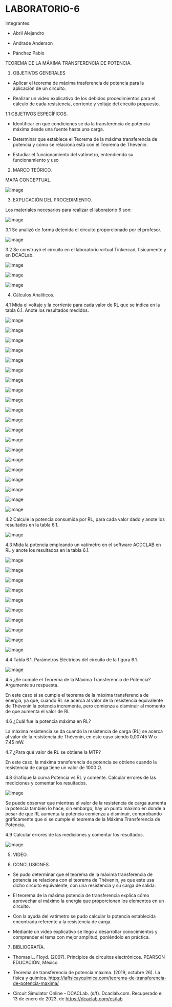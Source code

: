 # LABORATORIO-6

Integrantes:

- Abril Alejandro

- Andrade Anderson

- Pánchez Pablo

TEOREMA DE LA MÁXIMA TRANSFERENCIA DE POTENCIA.

1. OBJETIVOS GENERALES

- Aplicar el teorema de máxima trasferencia de potencia para la aplicación de un circuito.

- Realizar un video explicativo de los debidos procedimientos para el cálculo de cada resistencia, corriente y voltaje del circuito propuesto.

1.1 OBJETIVOS ESPECÍFICOS.

- Identificar en qué condiciones se da la transferencia de potencia máxima desde una fuente hasta una carga.

- Determinar que establece el Teorema de la máxima transferencia de potencia y cómo se relaciona esta con el Teorema de Thévenin.

- Estudiar el funcionamiento del vatímetro, entendiendo su funcionamiento y uso

2. MARCO TEÓRICO.

MAPA CONCEPTUAL.

![image](https://user-images.githubusercontent.com/117920423/212211864-aed11b53-1b0d-4285-a4fe-78ca32e71391.png)

3. EXPLICACIÓN DEL PROCEDIMIENTO.

Los materiales necesarios para realizar el laboratorio 6 son:

![image](https://user-images.githubusercontent.com/117920423/212212471-2b7bc561-c91e-49ad-a15c-c6f62804fab5.png)

3.1 Se analizó de forma detenida el circuito proporcionado por el profesor.

![image](https://user-images.githubusercontent.com/117920423/212212525-90a6b4bd-ec03-4f2b-b64f-826f53dbf86f.png)

3.2 Se construyó el circuito en el laboratorio virtual Tinkercad, fisicamente y en DCACLab.

![image](https://user-images.githubusercontent.com/117920423/212231894-d3df1c36-1b76-47e4-ad33-44399fccb311.png)

![image](https://user-images.githubusercontent.com/117920423/212231931-74c49c61-4a95-4d37-ae81-d56d6250a053.png)

![image](https://user-images.githubusercontent.com/117920423/212232134-ef27f4f8-6869-4634-8bb8-e87beb297709.png)

4. Cálculos Analíticos.

4.1 Mida el voltaje y la corriente para cada valor de RL que se indica en la tabla 6.1. Anote los resultados medidos.

![image](https://user-images.githubusercontent.com/117920423/212232748-5c99c80d-8a05-4ed0-abd4-082acfdf9507.png)

![image](https://user-images.githubusercontent.com/117920423/212232760-894537d6-a7f9-4b4a-8f4f-33bcea0f226c.png)

![image](https://user-images.githubusercontent.com/117920423/212232775-b1b8c471-8260-4ce2-b209-d30a2667b5dd.png)

![image](https://user-images.githubusercontent.com/117920423/212232806-d35b3f10-11d3-428a-b5ed-5e5897c5278c.png)

![image](https://user-images.githubusercontent.com/117920423/212232832-3b9d6f0a-ee18-4c63-8e60-96c98f88d18b.png)

![image](https://user-images.githubusercontent.com/117920423/212232862-cb80e78a-5118-491b-89ba-c774f94106e8.png)

![image](https://user-images.githubusercontent.com/117920423/212232890-58abb1fe-9ca9-4a54-a2ee-2184a7bcce2b.png)

![image](https://user-images.githubusercontent.com/117920423/212232910-db8b47cd-6c33-4f2e-803e-5e364b42c4e9.png)

![image](https://user-images.githubusercontent.com/117920423/212232938-6b947f7d-7e9e-4a9c-adda-7ecb4f843041.png)

![image](https://user-images.githubusercontent.com/117920423/212232962-17158243-5513-4ee4-96a9-c819b27f9b9b.png)

![image](https://user-images.githubusercontent.com/117920423/212233087-6ca1829e-3e05-4ff9-85d7-d20dba7fc8a8.png)

![image](https://user-images.githubusercontent.com/117920423/212233136-6a624882-d676-49c2-9d5e-f88a0cad19ca.png)

![image](https://user-images.githubusercontent.com/117920423/212233154-60db540f-8a59-431e-b0c2-1daa952b592b.png)

![image](https://user-images.githubusercontent.com/117920423/212233170-b886a2f4-dcc4-407c-a5fc-341c72fb488a.png)

![image](https://user-images.githubusercontent.com/117920423/212233190-7fac7a8c-0589-432b-a8fa-b5da2eb59641.png)

![image](https://user-images.githubusercontent.com/117920423/212233212-ecb49661-bada-4222-9238-37ed11e005f6.png)

![image](https://user-images.githubusercontent.com/117920423/212233230-51a35876-b23e-439f-aaee-9d9278dee619.png)

![image](https://user-images.githubusercontent.com/117920423/212233254-ba05edce-784a-4ec8-8a81-4bba5fb62cf8.png)

![image](https://user-images.githubusercontent.com/117920423/212233274-faddd953-5a90-47b3-947f-f077f32ef105.png)

![image](https://user-images.githubusercontent.com/117920423/212233303-a5c3bfd3-fa0a-487d-a7ed-745eea4c582f.png)

4.2 Calcule la potencia consumida por RL, para cada valor dado y anote los resultados en la tabla 6.1.

![image](https://user-images.githubusercontent.com/117920423/212213271-c1cbb200-d51e-4f38-9a63-10b8376fdcb7.png)

4.3 Mida la potencia empleando un vatímetro en el software ACDCLAB en RL y anote los resultados en la tabla 6.1.

![image](https://user-images.githubusercontent.com/117920423/212233716-11ace777-0de5-4c30-a172-3ffa6aa546ba.png)

![image](https://user-images.githubusercontent.com/117920423/212233935-2fd806f4-579b-40b4-bb64-200096bb3309.png)

![image](https://user-images.githubusercontent.com/117920423/212233988-cbeddd5c-f09f-4949-99ac-c2f052fb90ac.png)

![image](https://user-images.githubusercontent.com/117920423/212234009-c7c81a46-5003-4a51-ae1f-1b330288596c.png)

![image](https://user-images.githubusercontent.com/117920423/212234042-62ca261f-cf14-47bd-bb96-4634fe652b4b.png)

![image](https://user-images.githubusercontent.com/117920423/212234070-cbd9db96-aede-4bfc-aea3-b87882eef67d.png)

![image](https://user-images.githubusercontent.com/117920423/212234097-66b65f3a-0f16-453e-8f17-bbdfaed92a4b.png)

![image](https://user-images.githubusercontent.com/117920423/212234143-53b951b2-a17e-48b0-9d0d-40d9e6f9412a.png)

![image](https://user-images.githubusercontent.com/117920423/212234181-44fb8aed-eb07-4ac2-b6bd-b861f2e47fb9.png)

![image](https://user-images.githubusercontent.com/117920423/212234193-7ba54cc9-63b8-4c5d-a40f-4130b7b12439.png)

4.4 Tabla 6.1. Parámetros Eléctricos del circuito de la figura 6.1.

![image](https://user-images.githubusercontent.com/117920423/212235033-1efb85e1-fc42-40f9-a5ac-8f9d36819f98.png)

4.5 ¿Se cumple el Teorema de la Máxima Transferencia de Potencia? Argumente su respuesta.

En este caso si se cumple el teorema de la máxima transferencia de energía, ya que, cuando RL se acerca al valor de la resistencia equivalente de Thévenin la potencia incrementa, pero comienza a disminuir al momento de que aumenta el valor de RL

4.6 ¿Cuál fue la potencia máxima en RL?

La máxima resistencia se da cuando la resistencia de carga (RL) se acerca al valor de la resistencia de Thévenin, en este caso siendo 0,00745 W o 7.45 mW.

4.7 ¿Para qué valor de RL se obtiene la MTP?

En este caso, la máxima transferencia de potencia se obtiene cuando la resistencia de carga tiene un valor de 1000 Ω.

4.8 Grafique la curva Potencia vs RL y comente. Calcular errores de las mediciones y comentar los resultados.

![image](https://user-images.githubusercontent.com/117920423/212214151-171b9276-01e2-43e3-8b4b-f8ca5a5effd1.png)

Se puede observar que mientras el valor de la resistencia de carga aumenta la potencia también lo hace, sin embargo, hay un punto máximo en donde a pesar de que RL aumenta la potencia comienza a disminuir, comprobando gráficamente que si se cumple el teorema de la Máxima Transferencia de Potencia.

4.9 Calcular errores de las mediciones y comentar los resultados.

![image](https://user-images.githubusercontent.com/117920423/212238350-668f5458-480e-42ec-89dc-c7be926ea0a8.png)

5. VIDEO.



6. CONCLUSIONES.

- Se pudo determinar que el teorema de la máxima transferencia de potencia se relaciona con el teorema de Thévenin, ya que este usa dicho circuito equivalente, con una resistencia y su carga de salida.

- El teorema de la máxima potencia de transferencia explica cómo aprovechar al máximo la energía que proporcionan los elementos en un circuito.

- Con la ayuda del vatímetro se pudo calcular la potencia establecida encontrada referente a la resistencia de carga.

- Mediante un video explicativo se llego a desarrollar conocimientos y comprender el tema con mejor amplitud, poniéndolo en práctica.

7. BIBLIOGRAFÍA.

- Thomas L. Floyd. (2007). Principios de circuitos electrónicos. PEARSON EDUCACIÓN, México

- Teorema de transferencia de potencia máxima. (2019, octubre 26). La fisica y quimica. https://lafisicayquimica.com/teorema-de-transferencia-de-potencia-maxima/

- Circuit Simulator Online - DCACLab. (s/f). Dcaclab.com. Recuperado el 13 de enero de 2023, de https://dcaclab.com/es/lab







